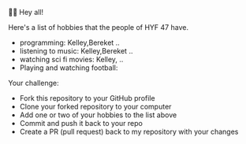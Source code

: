 🙋‍♂️ Hey all!

Here's a list of hobbies that the people of HYF 47 have.

- programming: Kelley,Bereket ..
- listening to music: Kelley,Bereket ..
- watching sci fi movies: Kelley, ..
- Playing and watching football:

Your challenge:

- Fork this repository to your GitHub profile
- Clone your forked repository to your computer
- Add one or two of your hobbies to the list above
- Commit and push it back to your repo
- Create a PR (pull request) back to my repository with your changes
